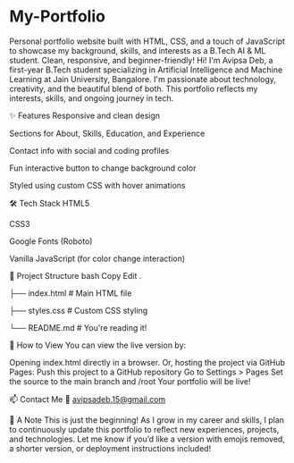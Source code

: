 # My-Portfolio
Personal portfolio website built with HTML, CSS, and a touch of JavaScript to showcase my background, skills, and interests as a B.Tech AI &amp; ML student. Clean, responsive, and beginner-friendly!
Hi! I'm Avipsa Deb, a first-year B.Tech student specializing in Artificial Intelligence and Machine Learning at Jain University, Bangalore. I'm passionate about technology, creativity, and the beautiful blend of both. This portfolio reflects my interests, skills, and ongoing journey in tech.

✨ Features
Responsive and clean design

Sections for About, Skills, Education, and Experience

Contact info with social and coding profiles

Fun interactive button to change background color

Styled using custom CSS with hover animations


🛠️ Tech Stack
HTML5

CSS3

Google Fonts (Roboto)

Vanilla JavaScript (for color change interaction)

📂 Project Structure
bash
Copy
Edit
.

├── index.html        # Main HTML file

├── styles.css        # Custom CSS styling

└── README.md         # You're reading it!


🚀 How to View
You can view the live version by:

Opening index.html directly in a browser.
Or, hosting the project via GitHub Pages:
Push this project to a GitHub repository
Go to Settings > Pages
Set the source to the main branch and /root
Your portfolio will be live!

📫 Contact Me
📧 avipsadeb.15@gmail.com



🖤 A Note
This is just the beginning! As I grow in my career and skills, I plan to continuously update this portfolio to reflect new experiences, projects, and technologies.
Let me know if you’d like a version with emojis removed, a shorter version, or deployment instructions included!

















